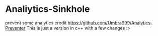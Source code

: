 # Analiytics-Sinkhole
 prevent some analytics
 credit https://github.com/Umbra999/Analytics-Preventer This is just a version in c++ with a few changes :>
